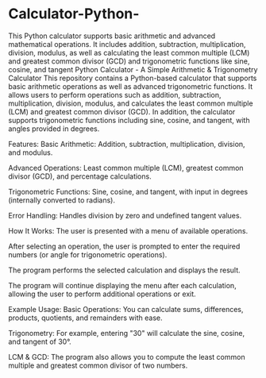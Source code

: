 # Calculator-Python-
This Python calculator supports basic arithmetic and advanced mathematical operations. It includes addition, subtraction, multiplication, division, modulus, as well as calculating the least common multiple (LCM) and greatest common divisor (GCD) and trigonometric functions like sine, cosine, and tangent
Python Calculator - A Simple Arithmetic & Trigonometry Calculator
This repository contains a Python-based calculator that supports basic arithmetic operations as well as advanced trigonometric functions. It allows users to perform operations such as addition, subtraction, multiplication, division, modulus, and calculates the least common multiple (LCM) and greatest common divisor (GCD). In addition, the calculator supports trigonometric functions including sine, cosine, and tangent, with angles provided in degrees.

Features:
Basic Arithmetic: Addition, subtraction, multiplication, division, and modulus.

Advanced Operations: Least common multiple (LCM), greatest common divisor (GCD), and percentage calculations.

Trigonometric Functions: Sine, cosine, and tangent, with input in degrees (internally converted to radians).

Error Handling: Handles division by zero and undefined tangent values.

How It Works:
The user is presented with a menu of available operations.

After selecting an operation, the user is prompted to enter the required numbers (or angle for trigonometric operations).

The program performs the selected calculation and displays the result.

The program will continue displaying the menu after each calculation, allowing the user to perform additional operations or exit.

Example Usage:
Basic Operations: You can calculate sums, differences, products, quotients, and remainders with ease.

Trigonometry: For example, entering "30" will calculate the sine, cosine, and tangent of 30°.

LCM & GCD: The program also allows you to compute the least common multiple and greatest common divisor of two numbers.
